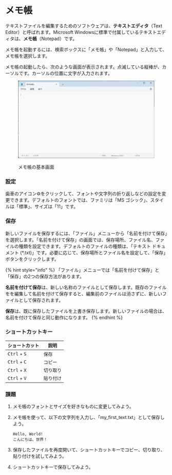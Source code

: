 # メモ帳

テキストファイルを編集するためのソフトウェアは、**テキストエディタ**（Text Editor）と呼ばれます。Microsoft Windowsに標準で付属しているテキストエディタは、**メモ帳**（Notepad）です。

メモ帳を起動するには、検索ボックスに「メモ帳」や「Notepad」と入力して、メモ帳を選択します。

メモ帳の起動したら、次のような画面が表示されます。点滅している縦棒が、カーソルです。カーソルの位置に文字が入力されます。

<figure><img src="../.gitbook/assets/notepad-basic.png" alt="" width="563"><figcaption><p>メモ帳の基本画面</p></figcaption></figure>

### 設定

歯車のアイコン⚙️をクリックして、フォントや文字列の折り返しなどの設定を変更できます。デフォルトのフォントでは、ファミリは「MS ゴシック」、スタイルは「標準」、サイズは「11」です。

### 保存

新しいファイルを保存するには、「ファイル」メニューから「名前を付けて保存」を選択します。「名前を付けて保存」の画面では、保存場所、ファイル名、ファイルの種類を設定できます。デフォルトのファイルの種類は、「テキスト ドキュメント (\*.txt)」です。必要に応じて、保存場所とファイル名を設定して、「保存」ボタンをクリックします。

{% hint style="info" %}
「ファイル」メニューでは「名前を付けて保存」と「保存」の2つの保存方法があります。

**名前を付けて保存**は、新しい名称のファイルとして保存します。既存のファイルをを編集して名前を付けて保存すると、編集前のファイルは消さずに、新しいファイルとして保存されます。

**保存**は、既に保存したファイルを上書き保存します。新しいファイルの場合は、名前を付けて保存と同じ動作になります。
{% endhint %}

### ショートカットキー

| ショートカット                        | 説明   |
| ------------------------------ | ---- |
| <kbd>Ctrl</kbd> + <kbd>S</kbd> | 保存   |
| <kbd>Ctrl</kbd> + <kbd>C</kbd> | コピー  |
| <kbd>Ctrl</kbd> + <kbd>X</kbd> | 切り取り |
| <kbd>Ctrl</kbd> + <kbd>V</kbd> | 貼り付け |

### 課題

1. メモ帳のフォントとサイズを好きなものに変更してみよう。
2.  メモ帳を使って、以下の文字列を入力し、「my\_first\_text.txt」として保存しよう。

    ```
    Hello, World!
    こんにちは、世界！
    ```
3. 保存したファイルを再度開いて、ショートカットキーでコピー、切り取り、貼り付けを試してみよう。
4. ショートカットキーで保存してみよう。

